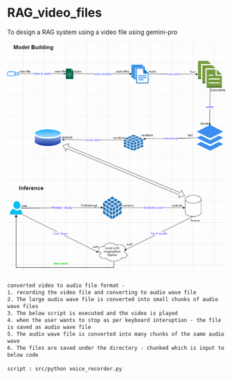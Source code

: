 # RAG_video_files
To design a RAG system using a video file using gemini-pro

![screenshot](RAG_audioFile.png)


###
    converted video to audio file format - 
    1. recording the video file and converting to audio wave file
    2. The large audio wave file is converted into small chunks of audio wave files
    3. The below script is executed and the video is played
    4. when the user wants to stop as per keyboard interuption - the file is saved as audio wave file
    5. The audio wave file is converted into many chunks of the same audio wave
    6. The files are saved under the directory - chunked which is input to below code

    script : src/python voice_recorder.py
